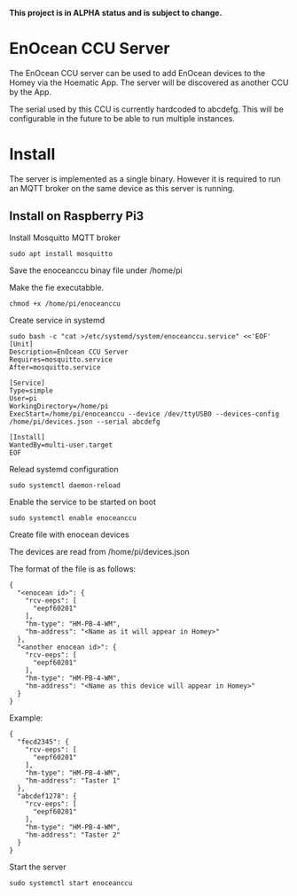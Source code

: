 **This project is in ALPHA status and is subject to change.**

# EnOcean CCU Server

The EnOcean CCU server can be used to add EnOcean devices to the Homey via the Hoematic App. The server will be 
discovered as another CCU by the App.

The serial used by this CCU is currently hardcoded to abcdefg. This will be configurable in the future to be able to run 
multiple instances.

# Install

The server is implemented as a single binary. However it is required to run an MQTT broker on the same device as 
this server is running.

## Install on Raspberry Pi3

Install Mosquitto MQTT broker

```
sudo apt install mosquitto
```

Save the enoceanccu binay file under /home/pi

Make the fie executabble.

```
chmod +x /home/pi/enoceanccu
```

Create service in systemd
```
sudo bash -c "cat >/etc/systemd/system/enoceanccu.service" <<'EOF'
[Unit]
Description=EnOcean CCU Server
Requires=mosquitto.service
After=mosquitto.service

[Service]
Type=simple
User=pi
WorkingDirectory=/home/pi
ExecStart=/home/pi/enoceanccu --device /dev/ttyUSB0 --devices-config /home/pi/devices.json --serial abcdefg

[Install]
WantedBy=multi-user.target
EOF
```

Relead systemd configuration

```
sudo systemctl daemon-reload
```

Enable the service to be started on boot

```
sudo systemctl enable enoceanccu
```

Create file with enocean devices

The devices are read from /home/pi/devices.json

The format of the file is as follows:

```
{
  "<enocean id>": {
    "rcv-eeps": [
      "eepf60201"
    ],
    "hm-type": "HM-PB-4-WM",
    "hm-address": "<Name as it will appear in Homey>"
  },
  "<another enocean id>": {
    "rcv-eeps": [
      "eepf60201"
    ],
    "hm-type": "HM-PB-4-WM",
    "hm-address": "<Name as this device will appear in Homey>"
  }
}
```

Example:

```
{
  "fecd2345": {
    "rcv-eeps": [
      "eepf60201"
    ],
    "hm-type": "HM-PB-4-WM",
    "hm-address": "Taster 1"
  },
  "abcdef1278": {
    "rcv-eeps": [
      "eepf60201"
    ],
    "hm-type": "HM-PB-4-WM",
    "hm-address": "Taster 2"
  }
}
```

Start the server

```
sudo systemctl start enoceanccu
```
